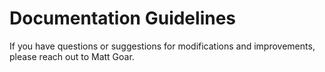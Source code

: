 # Documentation Guidelines

If you have questions or suggestions for modifications and improvements, please reach out to Matt Goar.

